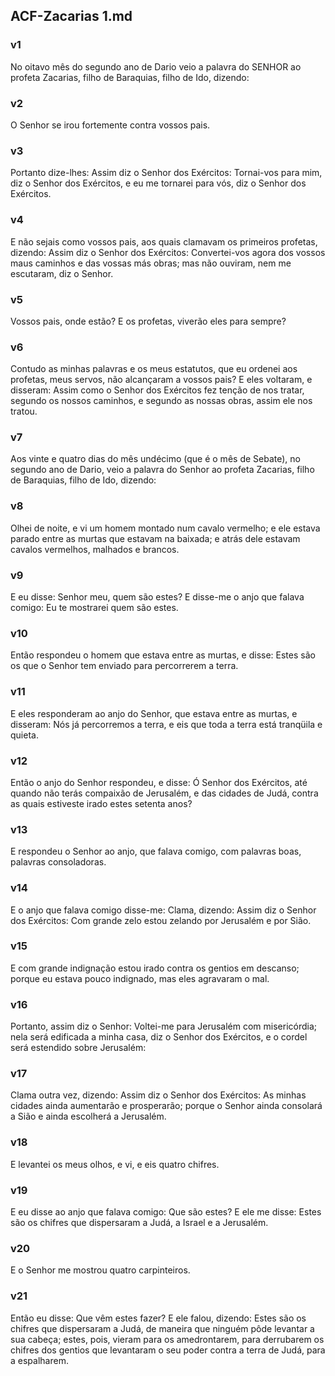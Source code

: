 ## ACF-Zacarias 1.md
### v1
 No oitavo mês do segundo ano de Dario veio a palavra do SENHOR ao profeta Zacarias, filho de Baraquias, filho de Ido, dizendo:
### v2
 O Senhor se irou fortemente contra vossos pais.
### v3
 Portanto dize-lhes: Assim diz o Senhor dos Exércitos: Tornai-vos para mim, diz o Senhor dos Exércitos, e eu me tornarei para vós, diz o Senhor dos Exércitos.
### v4
 E não sejais como vossos pais, aos quais clamavam os primeiros profetas, dizendo: Assim diz o Senhor dos Exércitos: Convertei-vos agora dos vossos maus caminhos e das vossas más obras; mas não ouviram, nem me escutaram, diz o Senhor.
### v5
 Vossos pais, onde estão? E os profetas, viverão eles para sempre?
### v6
 Contudo as minhas palavras e os meus estatutos, que eu ordenei aos profetas, meus servos, não alcançaram a vossos pais? E eles voltaram, e disseram: Assim como o Senhor dos Exércitos fez tenção de nos tratar, segundo os nossos caminhos, e segundo as nossas obras, assim ele nos tratou.
### v7
 Aos vinte e quatro dias do mês undécimo (que é o mês de Sebate), no segundo ano de Dario, veio a palavra do Senhor ao profeta Zacarias, filho de Baraquias, filho de Ido, dizendo:
### v8
 Olhei de noite, e vi um homem montado num cavalo vermelho; e ele estava parado entre as murtas que estavam na baixada; e atrás dele estavam cavalos vermelhos, malhados e brancos.
### v9
 E eu disse: Senhor meu, quem são estes? E disse-me o anjo que falava comigo: Eu te mostrarei quem são estes.
### v10
 Então respondeu o homem que estava entre as murtas, e disse: Estes são os que o Senhor tem enviado para percorrerem a terra.
### v11
 E eles responderam ao anjo do Senhor, que estava entre as murtas, e disseram: Nós já percorremos a terra, e eis que toda a terra está tranqüila e quieta.
### v12
 Então o anjo do Senhor respondeu, e disse: Ó Senhor dos Exércitos, até quando não terás compaixão de Jerusalém, e das cidades de Judá, contra as quais estiveste irado estes setenta anos?
### v13
 E respondeu o Senhor ao anjo, que falava comigo, com palavras boas, palavras consoladoras.
### v14
 E o anjo que falava comigo disse-me: Clama, dizendo: Assim diz o Senhor dos Exércitos: Com grande zelo estou zelando por Jerusalém e por Sião.
### v15
 E com grande indignação estou irado contra os gentios em descanso; porque eu estava pouco indignado, mas eles agravaram o mal.
### v16
 Portanto, assim diz o Senhor: Voltei-me para Jerusalém com misericórdia; nela será edificada a minha casa, diz o Senhor dos Exércitos, e o cordel será estendido sobre Jerusalém:
### v17
 Clama outra vez, dizendo: Assim diz o Senhor dos Exércitos: As minhas cidades ainda aumentarão e prosperarão; porque o Senhor ainda consolará a Sião e ainda escolherá a Jerusalém.
### v18
 E levantei os meus olhos, e vi, e eis quatro chifres.
### v19
 E eu disse ao anjo que falava comigo: Que são estes? E ele me disse: Estes são os chifres que dispersaram a Judá, a Israel e a Jerusalém.
### v20
 E o Senhor me mostrou quatro carpinteiros.
### v21
 Então eu disse: Que vêm estes fazer? E ele falou, dizendo: Estes são os chifres que dispersaram a Judá, de maneira que ninguém pôde levantar a sua cabeça; estes, pois, vieram para os amedrontarem, para derrubarem os chifres dos gentios que levantaram o seu poder contra a terra de Judá, para a espalharem.
